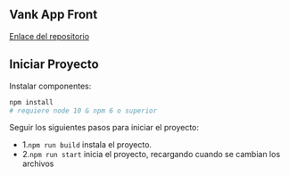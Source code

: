 ## Vank App Front

[Enlace del repositorio](https://bitbucket.org/luisricardo_castillejo/front-project)

## Iniciar Proyecto

Instalar componentes:

```sh
npm install
# requiere node 10 & npm 6 o superior
```

Seguir los siguientes pasos para iniciar el proyecto:

- 1.`npm run build` instala el proyecto.
- 2.`npm run start` inicia el proyecto, recargando cuando se cambian los archivos

